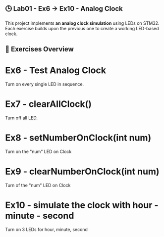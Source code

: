 ## 🕒 Lab01 - Ex6 → Ex10 - Analog Clock

This project implements **an analog clock simulation** using LEDs on STM32.  
Each exercise builds upon the previous one to create a working LED-based clock.
## 📌 Exercises Overview
# Ex6 - Test Analog Clock
Turn on every single LED in sequence.
# Ex7 - clearAllClock() 
Turn off all LED.
# Ex8 - setNumberOnClock(int num)
Turn on the "num" LED on Clock
# Ex9 - clearNumberOnClock(int num)
Turn of the "num" LED on Clock
# Ex10 - simulate the clock with hour - minute - second
Turn on 3 LEDs for hour, minute, second